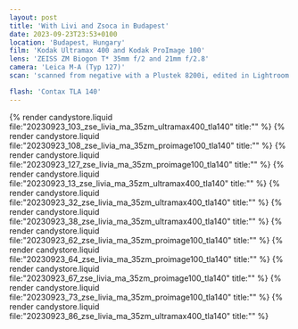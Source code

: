 ```yaml
---
layout: post
title: 'With Livi and Zsoca in Budapest'
date: 2023-09-23T23:53+0100
location: 'Budapest, Hungary'
film: 'Kodak Ultramax 400 and Kodak ProImage 100'
lens: 'ZEISS ZM Biogon T* 35mm f/2 and 21mm f/2.8'
camera: 'Leica M-A (Typ 127)'
scan: 'scanned from negative with a Plustek 8200i, edited in Lightroom'

flash: 'Contax TLA 140'
---
```


{% render candystore.liquid file:"20230923_103_zse_livia_ma_35zm_ultramax400_tla140" title:"" %}
{% render candystore.liquid file:"20230923_108_zse_livia_ma_35zm_proimage100_tla140" title:"" %}
{% render candystore.liquid file:"20230923_127_zse_livia_ma_35zm_proimage100_tla140" title:"" %}
{% render candystore.liquid file:"20230923_13_zse_livia_ma_35zm_ultramax400_tla140" title:"" %}
{% render candystore.liquid file:"20230923_32_zse_livia_ma_35zm_ultramax400_tla140" title:"" %}
{% render candystore.liquid file:"20230923_38_zse_livia_ma_35zm_ultramax400_tla140" title:"" %}
{% render candystore.liquid file:"20230923_62_zse_livia_ma_35zm_proimage100_tla140" title:"" %}
{% render candystore.liquid file:"20230923_64_zse_livia_ma_35zm_proimage100_tla140" title:"" %}
{% render candystore.liquid file:"20230923_67_zse_livia_ma_35zm_proimage100_tla140" title:"" %}
{% render candystore.liquid file:"20230923_73_zse_livia_ma_35zm_proimage100_tla140" title:"" %}
{% render candystore.liquid file:"20230923_86_zse_livia_ma_35zm_ultramax400_tla140" title:"" %}